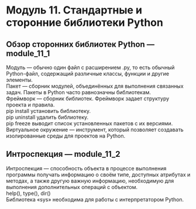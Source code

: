 # Модуль 11. Стандартные и сторонние библиотеки Python  

## Обзор сторонних библиотек Python — module_11_1  
Модуль — обычно один файл с расширением .py, то есть обычный Python-файл, содержащий различные классы, функции и другие элементы.  
Пакет — сборник модулей, объединённых для выполнения связанных задач. Пакеты в Python часто равнозначны библиотекам.    
Фреймворк — сборник библиотек. Фреймворк задает структуру проекта и правила.  
pip install установить библиотеку.  
pip uninstall удалить библиотеку.  
pip freeze выводит список установленных пакетов с их версиями.  
Виртуальное окружение — инструмент, который позволяет создавать изолированные среды для проектов на Python.  

## Интроспекция — module_11_2  
Интроспекция — способность объекта в процессе выполнения программы получать информацию о своём типе, доступных атрибутах и методах, а также другую важную информацию, необходимую для выполнения дополнительных операций с объектом.  
help(), type(), dir()  
Библиотека «sys» необходима для работы с интерпретатором Python.  
